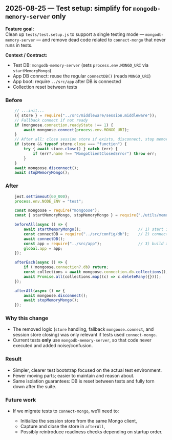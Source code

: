 ## 2025-08-25 — Test setup: simplify for `mongodb-memory-server` only

**Feature goal:**  
Clean up `tests/test.setup.js` to support a single testing mode — `mongodb-memory-server` — and remove dead code related to `connect-mongo` that never runs in tests.

**Context / Contract:**  
- Test DB: `mongodb-memory-server` (sets `process.env.MONGO_URI` via `startMemoryMongo`)  
- App DB connect: reuse the regular `connectDB()` (reads `MONGO_URI`)  
- App boot: require `../src/app` after DB is connected  
- Collection reset between tests

### Before
```js
	// ...init...
	({ store } = require("../src/middleware/session.middleware"));
	// Fallback connect if not ready
	if (mongoose.connection.readyState !== 1) {
		await mongoose.connect(process.env.MONGO_URI);
	}
	// After all: close session store if exists, disconnect, stop memory mongo
	if (store && typeof store.close === "function") {
		try { await store.close() } catch (err) {
			if (err?.name !== "MongoClientClosedError") throw err;
		}
	}
	await mongoose.disconnect();
	await stopMemoryMongo();
```

### After

```js
	jest.setTimeout(60_000);
	process.env.NODE_ENV = "test";

	const mongoose = require("mongoose");
	const { startMemoryMongo, stopMemoryMongo } = require("./utils/memory-mongo.js");

	beforeAll(async () => {
		await startMemoryMongo();                         // 1) start in-memory and set MONGO_URI
		const connectDB = require("../src/config/db");    // 2) connect using regular connectDB
		await connectDB();
		const app = require("../src/app");                // 3) build app (test routes enabled)
		global.app = app;
	});

	afterEach(async () => {
		if (!mongoose.connection?.db) return;
		const collections = await mongoose.connection.db.collections();
		await Promise.all(collections.map((c) => c.deleteMany({})));
	});

	afterAll(async () => {
		await mongoose.disconnect();
		await stopMemoryMongo();
	});
```

### Why this change
* The removed logic (`store` handling, fallback `mongoose.connect`, and session store closing) was only relevant if tests used `connect-mongo`.
* Current tests **only** use `mongodb-memory-server`, so that code never executed and added noise/confusion.

### Result
* Simpler, clearer test bootstrap focused on the actual test environment.
* Fewer moving parts; easier to maintain and reason about.
* Same isolation guarantees: DB is reset between tests and fully torn down after the suite.

### Future work
* If we migrate tests to `connect-mongo`, we’ll need to:

  * Initialize the session store from the same Mongo client,
  * Capture and close the store in `afterAll`,
  * Possibly reintroduce readiness checks depending on startup order.

